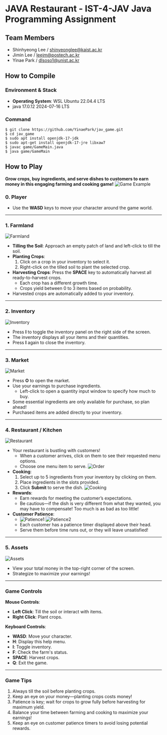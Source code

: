 # JAVA Restaurant - IST-4-JAV Java Programming Assignment 
## Team Members
- Shinhyeong Lee / shinyeonglee@kaist.ac.kr
- Jimin Lee / leejm@postech.ac.kr
- Yinae Park / dlsoso1@unist.ac.kr


## How to Compile
### Environment & Stack
- **Operating System**: WSL Ubuntu 22.04.4 LTS
- java 17.0.12 2024-07-16 LTS

### Command
```
$ git clone https://github.com/YinaePark/jav_game.git
$ cd jav_game
$ sudo apt install openjdk-17-jdk
$ sudo apt-get install openjdk-17-jre libxaw7
$ javac game/GameMain.java
$ java game/GameMain
```

## How to Play

**Grow crops, buy ingredients, and serve dishes to customers to earn money in this engaging farming and cooking game!**
![Game Example](sprites/readme/howtoplay.png)
### 0. Player
- Use the **WASD** keys to move your character around the game world.
---
### 1. Farmland
![Farmland](sprites/readme/farmland.png)
- **Tilling the Soil**: Approach an empty patch of land and left-click to till the soil.
- **Planting Crops**:
    1. Click on a crop in your inventory to select it.
    2. Right-click on the tilled soil to plant the selected crop.
- **Harvesting Crops**: Press the **SPACE** key to automatically harvest all ready-to-harvest crops.
    - Each crop has a different growth time.
    - Crops yield between 0 to 3 items based on probability.
- Harvested crops are automatically added to your inventory.

---

### 2. Inventory
![Inventory](sprites/readme/inventory.png)
- Press **I** to toggle the inventory panel on the right side of the screen.
- The inventory displays all your items and their quantities.
- Press **I** again to close the inventory.

---

### 3. Market
![Market](sprites/readme/market.png)
- Press **O** to open the market.
- Use your earnings to purchase ingredients.
    - Left-click to open a quantity input window to specify how much to buy.
- Some essential ingredients are only available for purchase, so plan ahead!
- Purchased items are added directly to your inventory.

---

### 4. Restaurant / Kitchen
![Restaurant](sprites/readme/restaurant.png)
- Your restaurant is bustling with customers!
    - When a customer arrives, click on them to see their requested menu options.
    - Choose one menu item to serve.
  ![Order](sprites/readme/cooking.png)
- **Cooking**:
  1. Select up to 5 ingredients from your inventory by clicking on them.
  2. Place ingredients in the slots provided.
  3. Click **Submit** to serve the dish.
  ![Cooking](sprites/readme/cooking2.png)
- **Rewards**:
    - Earn rewards for meeting the customer’s expectations. 
    - Be cautious—if the dish is very different from what they wanted, you may have to compensate! Too much is as bad as too little!
- **Customer Patience**:
  - ![Patience1](sprites/readme/patience1.png) ![Patience2](sprites/readme/patience2.png)
  - Each customer has a patience timer displayed above their head.
  - Serve them before time runs out, or they will leave unsatisfied!

---

### 5. Assets
  ![Assets](sprites/readme/assets.png)
- View your total money in the top-right corner of the screen.
- Strategize to maximize your earnings!

---

### Game Controls

**Mouse Controls**:
- **Left Click**: Till the soil or interact with items.
- **Right Click**: Plant crops.

**Keyboard Controls**:
- **WASD**: Move your character.
- **H**: Display this help menu.
- **I**: Toggle inventory.
- **F**: Check the farm's status.
- **SPACE**: Harvest crops.
- **Q**: Exit the game.

---

### Game Tips
1. Always till the soil before planting crops.
2. Keep an eye on your money—planting crops costs money!
3. Patience is key; wait for crops to grow fully before harvesting for maximum yield.
4. Balance your time between farming and cooking to maximize your earnings!
5. Keep an eye on customer patience timers to avoid losing potential rewards.